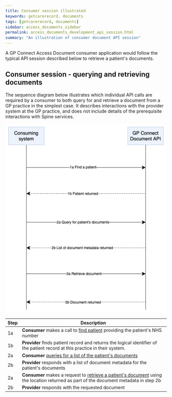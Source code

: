 ```yaml
---
title: Consumer session illustrated
keywords: getcarerecord, documents
tags: [getcarerecord, documents]
sidebar: access_documents_sidebar
permalink: access_documents_development_api_session.html
summary: "An illustration of consumer document API session"
---
```


A GP Connect Access Document consumer application would follow the typical API session described below to retrieve a patient's documents.

## Consumer session - querying and retrieving documents ##

The sequence diagram below illustrates which individual API calls are required by a consumer to both query for and retrieve a document from a GP practice in the simplest case. It describes interactions with the provider system at the GP practice, and does not include details of the prerequisite interactions with Spine services.

![Sequence diagram for querying and retrieving documents](images/access_documents/consumer-sessions-interaction.png)


| Step | Description |
|------|-------------|
| 1a   | **Consumer** makes a call to [find patient](access_documents_use_case_find_a_patient.html) providing the patient's NHS number|
| 1b   | **Provider** finds patient record and returns the logical identifier of the patient record at this practice in their system.|
| 2a   | **Consumer** [queries for a list of the patient's documents](access_documents_development_search_patient_documents.html)|
| 2b   | **Provider** responds with a list of document metadata for the patient's documents|
| 2a   | **Consumer** makes a request to [retrieve a patient's document](access_documents_development_retrieve_patient_documents.html) using the location returned as part of the document metadata in step 2b|
| 2b   | **Provider** responds with the requested document|
